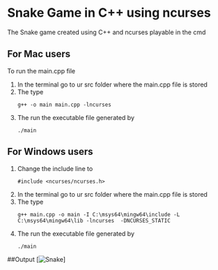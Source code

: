 # Snake Game in C++ using ncurses

The Snake game created using C++ and ncurses playable in the cmd

## For Mac users

To run the main.cpp file
1. In the terminal go to ur src folder where the main.cpp file is stored
2. The type
    ```
    g++ -o main main.cpp -lncurses
    ```
3. The run the executable file generated by
   ```
   ./main
   ```
## For Windows users

1. Change the include line to
   ```
   #include <ncurses/ncurses.h>
   ```
2. In the terminal go to ur src folder where the main.cpp file is stored
3. The type
    ```
    g++ main.cpp -o main -I C:\msys64\mingw64\include -L C:\msys64\mingw64\lib -lncurses  -DNCURSES_STATIC
    ```
4. The run the executable file generated by
   ```
   ./main
   ```

##Output
[![Snake]()]
